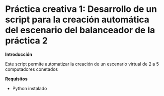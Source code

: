 # Práctica creativa 1: Desarrollo de un script para la creación automática del escenario del balanceador de la práctica 2

**Introducción**

Este script permite automatizar la creación de un escenario virtual de 2 a 5 computadores conetados

**Requisitos**

* Python instalado

